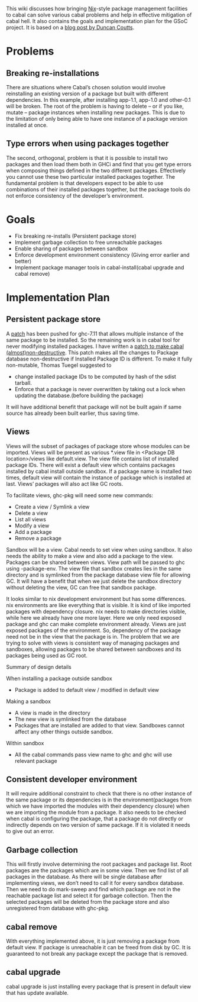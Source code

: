 
This wiki discusses how bringing [ Nix](https://nixos.org/nix/)-style package management facilities to cabal can solve various cabal problems and help in effective mitigation of cabal hell. It also contains the goals and implementation plan for the GSoC project. It is based on a [ blog post by Duncan Coutts](http://www.well-typed.com/blog/2015/01/how-we-might-abolish-cabal-hell-part-2/).

# Problems

## Breaking re-installations

[](http://www.well-typed.com/blog/aux/images/cabal-hell/install-example1.png)


There are situations where Cabal&rsquo;s chosen solution would involve reinstalling an existing version of a package but built with different dependencies.
In this example, after installing app-1.1, app-1.0 and other-0.1 will be broken. The root of the problem is having to delete &ndash; or if you like, mutate &ndash; package instances when installing new packages. This is due to the limitation of only being able to have one instance of a package version installed at once.

## Type errors when using packages together

[](http://www.well-typed.com/blog/aux/images/cabal-hell/install-example2.png)


The second, orthogonal, problem is that it is possible to install two packages and then load them both in GHCi and find that you get type errors when composing things defined in the two different packages. Effectively you cannot use these two particular installed packages together.
The fundamental problem is that developers expect to be able to use combinations of their installed packages together, but the package tools do not enforce consistency of the developer&rsquo;s environment.

# Goals

- Fix breaking re-installs (Persistent package store)
- Implement garbage collection to free unreachable packages
- Enable sharing of packages between sandbox
- Enforce development environment consistency (Giving error earlier and better)
- Implement package manager tools in cabal-install(cabal upgrade and cabal remove)

# Implementation Plan

## Persistent package store


A [ patch](https://github.com/ghc/ghc/commit/dd3a7245d4d557b9e19bfa53b0fb2733c6fd4f88) has been pushed for ghc-7.11 that allows multiple instance of the same package to be installed. So the remaining work is in cabal tool for never modifying installed packages. I have written a [ patch to make cabal (almost)non-destructive](https://github.com/fugyk/cabal/commit/45ec5edbaada1fd063c67d6109e69efa0e732e6a). This patch makes all the changes to Package database non-destructive if Installed Package ID is different. To make it fully non-mutable, Thomas Tuegel suggested to

- change installed package IDs to be computed by hash of the sdist tarball.
- Enforce that a package is never overwritten by taking out a lock when updating the database.(before building the package)


It will have additional benefit that package will not be built again if same source has already been built earlier, thus saving time.

## Views


Views will the subset of packages of package store whose modules can be imported. Views will be present as various \*.view file in &lt;Package DB location&gt;/views like default.view. The view file contains list of installed package IDs. There will exist a default view which contains packages installed by cabal install outside sandbox. If a package name is installed two times, default view will contain the instance of package which is installed at last. Views&rsquo; packages will also act like GC roots.


To facilitate views, ghc-pkg will need some new commands:

- Create a view / Symlink a view
- Delete a view
- List all views
- Modify a view
- Add a package
- Remove a package


Sandbox will be a view. Cabal needs to set view when using sandbox. It also needs the ability to make a view and also add a package to the view. Packages can be shared between views. View path will be passed to ghc using -package-env. The view file that sandbox creates lies in the same directory and is symlinked from the package database view file for allowing GC. It will have a benefit that when we just delete the sandbox directory without deleting the view, GC can free that sandbox package.


It looks similar to nix development environment but has some differences. nix environments are like everything that is visible. It is kind of like imported packages with dependency closure. nix needs to make directories visible, while here we already have one more layer. Here we only need exposed package and ghc can make complete environment already. Views are just exposed packages of the environment. So, dependency of the package need not be in the view that the package is in. The problem that we are trying to solve with views is consistent way of managing packages and sandboxes, allowing packages to be shared between sandboxes and its packages being used as GC root.


Summary of design details


When installing a package outside sandbox

- Package is added to default view / modified in default view


Making a sandbox

- A view is made in the directory
- The new view is symlinked from the database
- Packages that are installed are added to that view. Sandboxes cannot affect any other things outside sandbox.


Within sandbox

- All the cabal commands pass view name to ghc and ghc will use relevant package

## Consistent developer environment


It will require additional constraint to check that there is no other instance of the same package or its dependencies is in the environment(packages from which we have imported the modules with their dependency closure) when we are importing the module from a package. It also needs to be checked when cabal is configuring the package, that a package do not directly or indirectly depends on two version of same package. If it is violated it needs to give out an error.

## Garbage collection


This will firstly involve determining the root packages and package list. Root packages are the packages which are in some view. Then we find list of all packages in the database. As there will be single database after implementing views, we don&rsquo;t need to call it for every sandbox database. Then we need to do mark-sweep and find which package are not in the reachable package list and select it for garbage collection. Then the selected packages will be deleted from the package store and also unregistered from database with ghc-pkg.

## cabal remove


With everything implemented above, it is just removing a package from default view. If package is unreachable it can be freed from disk by GC. It is guaranteed to not break any package except the package that is removed.

## cabal upgrade


cabal upgrade is just installing every package that is present in default view that has update available.
